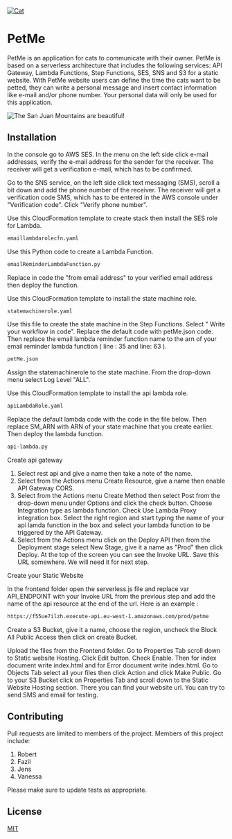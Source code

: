 [![Cat](/focusedcollection.com/173594380/stock-photo-close-human-hand-stroking-cat.jpg "cat")](https://focusedcollection.com/173594380/stock-photo-close-human-hand-stroking-cat.html)

# PetMe

PetMe is an application for cats to communicate with their owner. PetMe is based on a serverless architecture that includes the following services: 
API Gateway, Lambda Functions, Step Functions, SES, SNS and S3 for a static website. 
With PetMe website users can define the time the cats want to be petted, they can write a personal message and insert contact information like e-mail and/or phone number. Your personal data will only be used for this application.

![The San Juan Mountains are beautiful!](/assets/images/san-juan-mountains.jpg "San Juan Mountains")

## Installation

In the console go to AWS SES. In the menu on the left side click e-mail addresses, verify the e-mail address for the sender for the receiver.
The receiver will get a verification e-mail, which has to be confirmed.

Go to the SNS service, on the left side click text messaging (SMS), scroll a bit down and add the phone number of the receiver.
The receiver will get a verification code SMS, which has to be entered in the AWS console under "Verification code". Click "Verify phone number".

Use this CloudFormation template to create stack then install the SES role for Lambda.

```bash
emaillambdarolecfn.yaml
```

Use this Python code to create a Lambda Function.

```bash
emailReminderLambdaFunction.py
```
Replace in code the "from email address" to your verified email address then deploy the function.

Use this CloudFormation template to install the state machine role.

```bash
statemachinerole.yaml
```

Use this file to create the state machine in the Step Functions. Select " Write your workflow in code". Replace the default code with petMe.json code. Then replace the email lambda reminder function name to the arn of your email reminder lambda function ( line : 35 and line: 63 ).

```bash
petMe.json
```
Assign the statemachinerole to the state machine. From the drop-down menu select Log Level "ALL".


Use this CloudFormation template to install the api lambda role.

```bash
apiLambdaRole.yaml
```

Replace the default lambda code with the code in the file below. Then replace SM_ARN with ARN of your state machine that you create earlier. Then deploy the lambda function.

```bash
api-lambda.py
```

Create api gateway

1. Select rest api and give a name then take a note of the name.
2. Select from the Actions menu Create Resource, give a name then enable API Gateway CORS.
3. Select from the Actions menu Create Method then select Post from the drop-down menu under Options and click the check button. Choose Integration type as lambda function. Check Use Lambda Proxy integration box. Select the right region and start typing the name of your api lamda function in the box and select your lambda function to be triggered by the API Gateway. 
4. Select from the Actions menu click on the Deploy API then from the Deployment stage select New Stage, give it a name as "Prod" then click Deploy. At the top of the screen you can see the Invoke URL. Save this URL somewhere. We will need it for next step.

Create your Static Website

In the frontend folder open the serverless.js file and replace var API_ENDPOINT  with your Invoke URL from the previous step and add the name of the api resource at the end of the url. Here is an example :

```bash
https://f55ue7ilzh.execute-api.eu-west-1.amazonaws.com/prod/petme
```
Create a S3 Bucket, give it a name, choose the region, uncheck the  Block All Public Access then click on create Bucket.

Upload the files from the Frontend folder. Go to Properties Tab scroll down to Static website Hosting. Click Edit button. Check Enable. Then for index document write index.html  and for Error document write index.html. Go to Objects Tab select all your files then click Action and click Make Public. Go to your S3 Bucket click on Properties Tab and scroll down to the Static Website Hosting section. There you can find your website url. You can try to send SMS and email for testing. 


## Contributing
Pull requests are limited to members of the project. 
Members of this project include:

1. Robert
2. Fazil
3. Jens
4. Vanessa

Please make sure to update tests as appropriate.

## License
[MIT](https://choosealicense.com/licenses/mit/)

